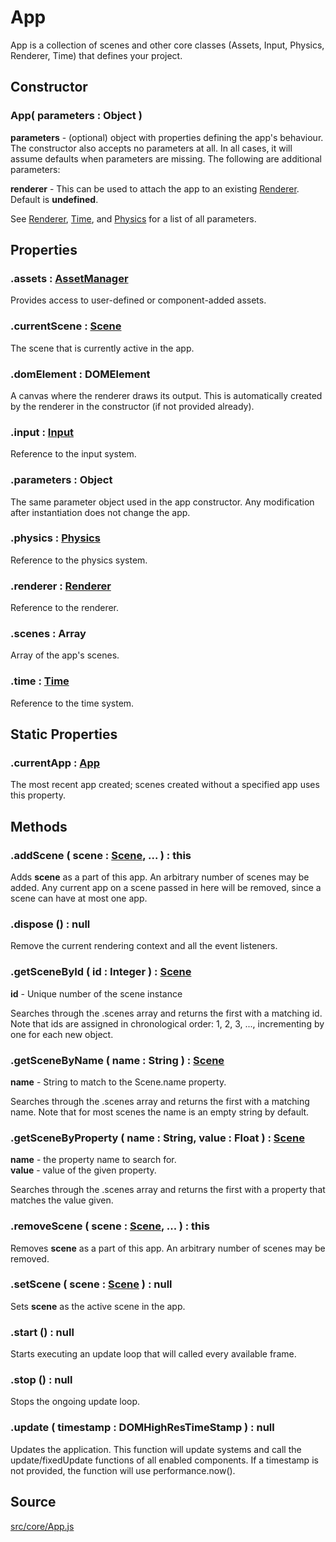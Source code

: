 # App
App is a collection of scenes and other core classes (Assets, Input, Physics, Renderer, Time) that defines your project.

## Constructor

### App( parameters : <span class="param">Object</span> )
**parameters** - (optional) object with properties defining the app's behaviour. The constructor also accepts no parameters at all. In all cases, it will assume defaults when parameters are missing. The following are additional parameters:

**renderer** - This can be used to attach the app to an existing [Renderer](api/core/Renderer). Default is **undefined**.

See [Renderer](api/core/Renderer), [Time](api/core/Time), and [Physics](api/core/Physics) for a list of all parameters.

## Properties

### .<a>assets</a> : <span class="param">[AssetManager](api/core/AssetManager)</span>
Provides access to user-defined or component-added assets.

### .<a>currentScene</a> : <span class="param">[Scene](api/core/Scene)</span>
The scene that is currently active in the app.

### .<a>domElement</a> : <span class="param">DOMElement</span>
A canvas where the renderer draws its output. This is automatically created by the renderer in the constructor (if not provided already).

### .<a>input</a> : <span class="param">[Input](api/core/Input)</span>
Reference to the input system.

### .<a>parameters</a> : <span class="param">Object</span>
The same parameter object used in the app constructor. Any modification after instantiation does not change the app.

### .<a>physics</a> : <span class="param">[Physics](api/core/Physics)</span>
Reference to the physics system.

### .<a>renderer</a> : <span class="param">[Renderer](api/core/Renderer)</span>
Reference to the renderer.

### .<a>scenes</a> : <span class="param">Array</span>
Array of the app's scenes.

### .<a>time</a> : <span class="param">[Time](api/core/Time)</span>
Reference to the time system.

## Static Properties

### .<a>currentApp</a> : <span class="param">[App](api/core/App)</span>
The most recent app created; scenes created without a specified app uses this property.

## Methods

### .<a>addScene</a> ( scene : <span class="param">[Scene](api/core/Scene)</span>, ... ) : <span class="param">this</span>
Adds **scene** as a part of this app. An arbitrary number of scenes may be added. Any current app on a scene passed in here will be removed, since a scene can have at most one app.

### .<a>dispose</a> () : <span class="param">null</span>
Remove the current rendering context and all the event listeners.

### .<a>getSceneById</a> ( id : <span class="param">Integer</span> ) : <span class="param">[Scene](api/core/Scene)</span>
**id** - Unique number of the scene instance

Searches through the .scenes array and returns the first with a matching id.
Note that ids are assigned in chronological order: 1, 2, 3, ..., incrementing by one for each new object.

### .<a>getSceneByName</a> ( name : <span class="param">String</span> ) : <span class="param">[Scene](api/core/Scene)</span>
**name** - String to match to the Scene.name property.

Searches through the .scenes array and returns the first with a matching name.
Note that for most scenes the name is an empty string by default.

### .<a>getSceneByProperty</a> ( name : <span class="param">String</span>, value : <span class="param">Float</span> ) : <span class="param">[Scene](api/core/Scene)</span>
**name** - the property name to search for.<br>
**value** - value of the given property.

Searches through the .scenes array and returns the first with a property that matches the value given.

### .<a>removeScene</a> ( scene : <span class="param">[Scene](api/core/Scene)</span>, ... ) : <span class="param">this</span>
Removes **scene** as a part of this app. An arbitrary number of scenes may be removed.

### .<a>setScene</a> ( scene : <span class="param">[Scene](api/core/Scene)</span> ) : <span class="param">null</span>
Sets **scene** as the active scene in the app.

### .<a>start</a> () : <span class="param">null</span>
Starts executing an update loop that will called every available frame.

### .<a>stop</a> () : <span class="param">null</span>
Stops the ongoing update loop.

### .<a>update</a> ( timestamp : <span class="param">DOMHighResTimeStamp</span> ) : <span class="param">null</span>
Updates the application. This function will update systems and call the update/fixedUpdate functions of all enabled components.
If a timestamp is not provided, the function will use performance.now().

## Source
[src/core/App.js](https://github.com/Cloud9c/taro/blob/master/src/core/App.js)